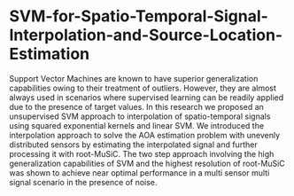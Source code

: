 # SVM-for-Spatio-Temporal-Signal-Interpolation-and-Source-Location-Estimation
Support Vector Machines are known to have superior generalization capabilities owing to their treatment of outliers. However, they are almost always used in scenarios where supervised learning can be readily applied due to the presence of target values. In this research we proposed an unsupervised SVM approach to interpolation of spatio-temporal signals using squared exponential kernels and linear SVM. We introduced the interpolation approach to solve the AOA estimation problem with unevenly distributed sensors by estimating the interpolated signal and further processing it with  root-MuSiC. The two step approach involving the high generalization capabilities of SVM and the highest resolution of root-MuSiC was shown to achieve near optimal performance in a multi sensor multi signal scenario in the presence of noise.
